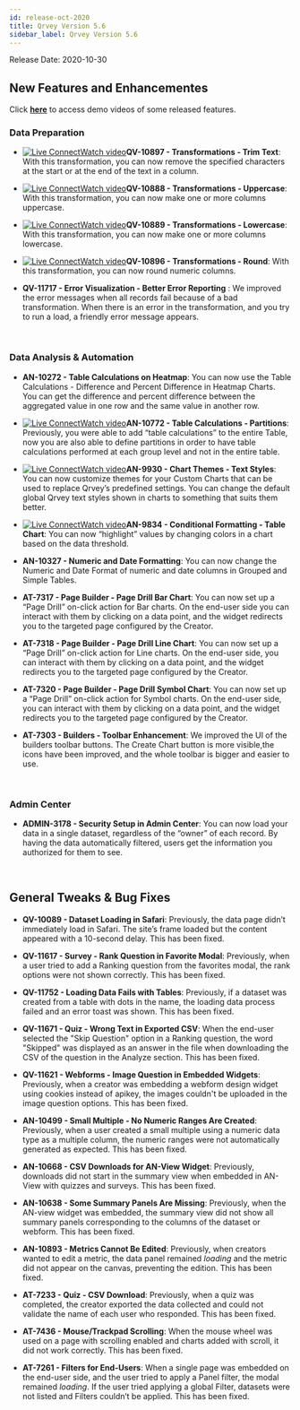 ```yaml
---
id: release-oct-2020
title: Qrvey Version 5.6
sidebar_label: Qrvey Version 5.6
---
```

<div style={{textAlign: "justify"}}>
Release Date: 2020-10-30

## New Features and Enhancementes 

Click <a href="/docs/next/video-training/release/version-5.6" target="_blank"> <strong>here</strong></a> to access demo videos of some released features.


### Data Preparation

* <a href="/docs/video-training/release/version-5.6/#text-transformations" target="_blank" className="tooltip"><img alt="Live Connect" src="https://s3.amazonaws.com/cdn.qrvey.com/documentation_assets/release-notes/video_icon.png#thumbnail-20" className="video-icon-png" /><span className="tooltiptext">Watch video</span></a><strong>QV-10897 - Transformations - Trim Text</strong>: With this transformation, you can now remove the specified characters at the start or at the end of the text in a column.

* <a href="/docs/video-training/release/version-5.6/#text-transformations" target="_blank" className="tooltip"><img alt="Live Connect" src="https://s3.amazonaws.com/cdn.qrvey.com/documentation_assets/release-notes/video_icon.png#thumbnail-20" className="video-icon-png" /><span className="tooltiptext">Watch video</span></a><strong>QV-10888 - Transformations - Uppercase</strong>: With this transformation, you can now make one or more columns uppercase.

* <a href="/docs/video-training/release/version-5.6/#text-transformations" target="_blank" className="tooltip"><img alt="Live Connect" src="https://s3.amazonaws.com/cdn.qrvey.com/documentation_assets/release-notes/video_icon.png#thumbnail-20" className="video-icon-png" /><span className="tooltiptext">Watch video</span></a><strong>QV-10889 - Transformations - Lowercase</strong>: With this transformation, you can now make one or more columns lowercase.

* <a href="/docs/video-training/release/version-5.6/#text-transformations" target="_blank" className="tooltip"><img alt="Live Connect" src="https://s3.amazonaws.com/cdn.qrvey.com/documentation_assets/release-notes/video_icon.png#thumbnail-20" className="video-icon-png" /><span className="tooltiptext">Watch video</span></a><strong>QV-10896 - Transformations - Round</strong>: With this transformation, you can now round numeric columns.

* <strong> QV-11717 - Error Visualization - Better Error Reporting</strong> : We improved the error messages when all records fail because of a bad transformation. When there is an error in the transformation, and you try to run a load, a friendly error message appears.

<br />

### Data Analysis & Automation

* <strong>AN-10272 - Table Calculations on Heatmap</strong>: You can now use the Table Calculations - Difference and Percent Difference in Heatmap Charts. You can get the difference and percent difference between the aggregated value in one row and the same value in another row.

* <a href="/docs/video-training/release/version-5.6/#table-calculation---partition-and-date-format" target="_blank" className="tooltip"><img alt="Live Connect" src="https://s3.amazonaws.com/cdn.qrvey.com/documentation_assets/release-notes/video_icon.png#thumbnail-20" className="video-icon-png" /><span className="tooltiptext">Watch video</span></a><strong>AN-10772 - Table Calculations - Partitions</strong>: Previously, you were able to add “table calculations” to the entire Table, now you are also able to define partitions in order to have table calculations performed at each group level and not in the entire table.

* <a href="/docs/video-training/release/version-5.6/#chart-themes" target="_blank" className="tooltip"><img alt="Live Connect" src="https://s3.amazonaws.com/cdn.qrvey.com/documentation_assets/release-notes/video_icon.png#thumbnail-20" className="video-icon-png" /><span className="tooltiptext">Watch video</span></a><strong>AN-9930 - Chart Themes - Text Styles</strong>: You can now customize themes for your Custom Charts that can be used to replace Qrvey’s predefined settings. You can change the default global Qrvey text styles shown in charts to something that suits them better.

* <a href="/docs/video-training/release/version-5.6/#conditional-formatting-in-tables" target="_blank" className="tooltip"><img alt="Live Connect" src="https://s3.amazonaws.com/cdn.qrvey.com/documentation_assets/release-notes/video_icon.png#thumbnail-20" className="video-icon-png" /><span className="tooltiptext">Watch video</span></a><strong>AN-9834 - Conditional Formatting - Table Chart</strong>: You can now “highlight” values by changing colors in a chart based on the data threshold.

* <strong>AN-10327 - Numeric and Date Formatting</strong>: You can now change the Numeric and Date Format of numeric and date columns in Grouped and Simple Tables.

* <strong>AT-7317 - Page Builder - Page Drill Bar Chart</strong>: You can now set up a “Page Drill” on-click action for Bar charts. On the end-user side you can interact with them by clicking on a data point, and the widget redirects you to the targeted page configured by the Creator.

* <strong>AT-7318 - Page Builder - Page Drill Line Chart</strong>: You can now set up a “Page Drill” on-click action for Line charts. On the end-user side, you can interact with them by clicking on a data point, and the widget redirects you to the targeted page configured by the Creator.

* <strong>AT-7320 - Page Builder - Page Drill Symbol Chart</strong>: You can now set up a “Page Drill” on-click action for Symbol charts. On the end-user side, you can interact with them by clicking on a data point, and the widget redirects you to the targeted page configured by the Creator.

* <strong>AT-7303 - Builders - Toolbar Enhancement</strong>: We improved the UI of the builders toolbar buttons. The Create Chart button is more visible,the icons have been improved, and the whole toolbar is bigger and easier to use. 
 
<br />
 
### Admin Center

* <strong>ADMIN-3178 - Security Setup in Admin Center</strong>: You can now load your data in a single dataset, regardless of the “owner” of each record. By having the data automatically filtered, users get the information you authorized for them to see.

<br />

## General Tweaks & Bug Fixes

* <strong>QV-10089 - Dataset Loading in Safari</strong>: Previously, the data page didn’t immediately load in Safari. The site’s frame loaded but the content appeared with a 10-second delay. This has been fixed.

* <strong>QV-11617 - Survey - Rank Question in Favorite Modal</strong>: Previously, when a user tried to add a Ranking question from the favorites modal, the rank options were not shown correctly. This has been fixed.

* <strong>QV-11752 - Loading Data Fails with Tables</strong>: Previously, if a dataset was created from a table with dots in the name, the loading data process failed and an error toast was shown. This has been fixed.

* <strong>QV-11671 - Quiz - Wrong Text in Exported CSV</strong>: When the end-user selected the "Skip Question" option in a Ranking question, the word "Skipped" was displayed as an answer in the file when downloading the CSV of the question in the Analyze section. This has been fixed.

* <strong>QV-11621 - Webforms - Image Question in Embedded Widgets</strong>: Previously, when a creator was embedding a webform design widget using cookies instead of apikey, the images couldn't be uploaded in the image question options. This has been fixed.

* <strong>AN-10499 - Small Multiple - No Numeric Ranges Are Created</strong>: Previously, when a user created a small multiple using a numeric data type as a multiple column, the numeric ranges were not automatically generated as expected. This has been fixed.

* <strong>AN-10668 - CSV Downloads for AN-View Widget</strong>: Previously, downloads did not start in the summary view when embedded in AN-View with quizzes and surveys. This has been fixed.

* <strong>AN-10638 - Some Summary Panels Are Missing</strong>: Previously, when the AN-view widget was embedded, the summary view did not show all summary panels corresponding to the columns of the dataset or webform. This has been fixed.

* <strong>AN-10893 - Metrics Cannot Be Edited</strong>: Previously, when creators wanted to edit a metric, the data panel remained *loading* and the metric did not appear on the canvas, preventing the edition. This has been fixed.

* <strong>AT-7233 - Quiz - CSV Download</strong>: Previously, when a quiz was completed, the creator exported the data collected and could not validate the name of each user who responded. This has been fixed.

* <strong>AT-7436 - Mouse/Trackpad Scrolling</strong>: When the mouse wheel was used on a page with scrolling enabled and charts added with scroll, it did not work correctly. This has been fixed.

* <strong>AT-7261 - Filters for End-Users</strong>: When a single page was embedded on the end-user side, and the user tried to apply a Panel filter, the modal remained *loading*. If the user tried applying a global Filter, datasets were not listed and Filters couldn’t be applied. This has been fixed.

</div>